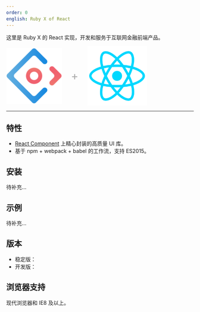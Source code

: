 ```yaml
---
order: 0
english: Ruby X of React
---
```


这里是 Ruby X 的 React 实现，开发和服务于互联网金融前端产品。

<div class="pic-plus">
  <img width="150" src="docs/react/rubyX.svg">
  <span>+</span>
  <img width="160" src="docs/react/react.svg">
</div>

<style>
.pic-plus > * {
  display: inline-block!important;
  vertical-align: middle;
}
.pic-plus span {
  font-size: 30px;
  color: #aaa;
  margin: 0 20px;
}
</style>

---

## 特性

- [React Component](http://react-component.github.io/badgeboard/) 上精心封装的高质量 UI 库。
- 基于 npm + webpack + babel 的工作流，支持 ES2015。

## 安装

待补充...

## 示例

待补充...

## 版本

- 稳定版：
- 开发版：

## 浏览器支持

现代浏览器和 IE8 及以上。